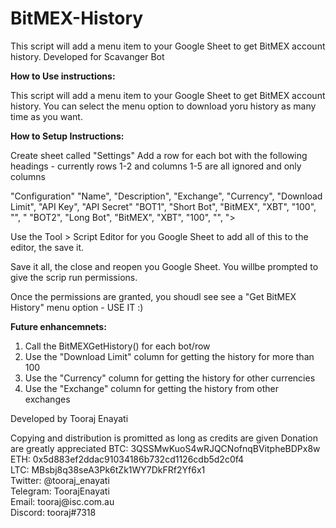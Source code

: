 # BitMEX-History
This script will add a menu item to your Google Sheet to get BitMEX account history. Developed for Scavanger Bot

<b>How to Use instructions:</B>

This script will add a menu item to your Google Sheet to get BitMEX account history.
You can select the menu option to download yoru history as many time as you want.

<B>How to Setup Instructions:</B>

Create sheet called "Settings"
Add a row for each bot with the following headings - currently rows 1-2 and columns 1-5 are all ignored and only columns 

"Configuration"
"Name", "Description", "Exchange", "Currency", "Download Limit", "API Key", "API Secret"
"BOT1", "Short Bot", "BitMEX", "XBT", "100", "<your key>", "<your secret>
"BOT2", "Long Bot", "BitMEX", "XBT", "100", "<your key>", "><your secret>				

Use the Tool > Script Editor for you Google Sheet to add all of this to the editor, the save it.

Save it all, the close and reopen you Google Sheet. You willbe prompted to give the scrip run permissions.

Once the permissions are granted, you shoudl see see a "Get BitMEX History" menu option - USE IT :)

<B>Future enhancemnets:</B>
1) Call the BitMEXGetHistory() for each bot/row
2) Use the "Download Limit" column for getting the history for more than 100
3) Use the "Currency" column for getting the history for other currencies
4) Use the "Exchange" column for getting the history from other exchanges


Developed by Tooraj Enayati
</p>Copying and distribution is promitted as long as credits are given</b>
Donation are greatly appreciated</b>
        BTC: 3QSSMwKuoS4wRJQCNofnqBVitpheBDPx8w<br>
        ETH: 0x5d883ef2ddac91034186b732cd1126cdb5d2c0f4<br>
        LTC: MBsbj8q38seA3Pk6tZk1WY7DkFRf2Yf6x1<br>
Twitter: @tooraj_enayati<br>
Telegram: ToorajEnayati<br>
Email: tooraj@isc.com.au<br>
Discord: tooraj#7318</p>
